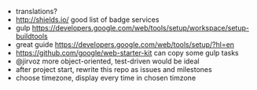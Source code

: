 - translations?
- http://shields.io/ good list of badge services
- gulp https://developers.google.com/web/tools/setup/workspace/setup-buildtools
- great guide https://developers.google.com/web/tools/setup/?hl=en
- https://github.com/google/web-starter-kit can copy some gulp tasks
- @jirvoz more object-oriented, test-driven would be ideal
- after project start, rewrite this repo as issues and milestones
- choose timezone, display every time in chosen timzone
